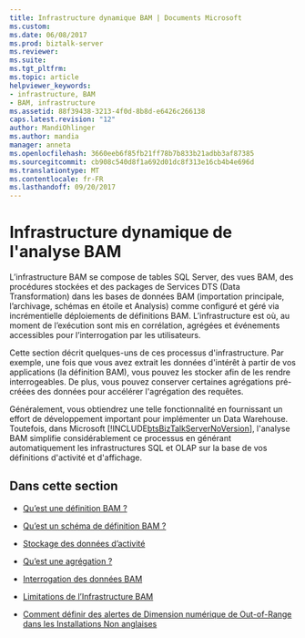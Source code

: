 ```yaml
---
title: Infrastructure dynamique BAM | Documents Microsoft
ms.custom: 
ms.date: 06/08/2017
ms.prod: biztalk-server
ms.reviewer: 
ms.suite: 
ms.tgt_pltfrm: 
ms.topic: article
helpviewer_keywords:
- infrastructure, BAM
- BAM, infrastructure
ms.assetid: 88f39438-3213-4f0d-8b8d-e6426c266138
caps.latest.revision: "12"
author: MandiOhlinger
ms.author: mandia
manager: anneta
ms.openlocfilehash: 3660eeb6f85fb21ff78b7b833b21adbb3af87385
ms.sourcegitcommit: cb908c540d8f1a692d01dc8f313e16cb4b4e696d
ms.translationtype: MT
ms.contentlocale: fr-FR
ms.lasthandoff: 09/20/2017
---
```

# <a name="bam-dynamic-infrastructure"></a>Infrastructure dynamique de l'analyse BAM
L’infrastructure BAM se compose de tables SQL Server, des vues BAM, des procédures stockées et des packages de Services DTS (Data Transformation) dans les bases de données BAM (importation principale, l’archivage, schémas en étoile et Analysis) comme configuré et géré via incrémentielle déploiements de définitions BAM. L’infrastructure est où, au moment de l’exécution sont mis en corrélation, agrégées et événements accessibles pour l’interrogation par les utilisateurs.  
  
 Cette section décrit quelques-uns de ces processus d'infrastructure. Par exemple, une fois que vous avez extrait les données d'intérêt à partir de vos applications (la définition BAM), vous pouvez les stocker afin de les rendre interrogeables. De plus, vous pouvez conserver certaines agrégations pré-créées des données pour accélérer l'agrégation des requêtes.  
  
 Généralement, vous obtiendrez une telle fonctionnalité en fournissant un effort de développement important pour implémenter un Data Warehouse. Toutefois, dans Microsoft [!INCLUDE[btsBizTalkServerNoVersion](../includes/btsbiztalkservernoversion-md.md)], l'analyse BAM simplifie considérablement ce processus en générant automatiquement les infrastructures SQL et OLAP sur la base de vos définitions d'activité et d'affichage.  
  
## <a name="in-this-section"></a>Dans cette section  
  
-   [Qu’est une définition BAM ?](../core/what-is-a-bam-definition.md)  
  
-   [Qu’est un schéma de définition BAM ?](../core/what-is-a-bam-definition-schema.md)  
  
-   [Stockage des données d’activité](../core/activity-data-storage.md)  
  
-   [Qu’est une agrégation ?](../core/what-is-an-aggregation.md)  
  
-   [Interrogation des données BAM](../core/querying-bam-data.md)  
  
-   [Limitations de l’Infrastructure BAM](../core/bam-infrastructure-limitations.md)  
  
-   [Comment définir des alertes de Dimension numérique de Out-of-Range dans les Installations Non anglaises](../core/define-out-of-range-numeric-dimension-alerts-in-non-english-installations--bam.md)